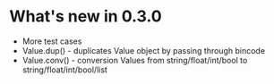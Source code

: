# What's new in 0.3.0

* More test cases
* Value.dup() - duplicates Value object by passing through bincode
* Value.conv() - conversion Values from string/float/int/bool to string/float/int/bool/list

